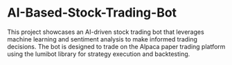 # AI-Based-Stock-Trading-Bot
This project showcases an AI-driven stock trading bot that leverages machine learning and sentiment analysis to make informed trading decisions. The bot is designed to trade on the Alpaca paper trading platform using the lumibot library for strategy execution and backtesting.
